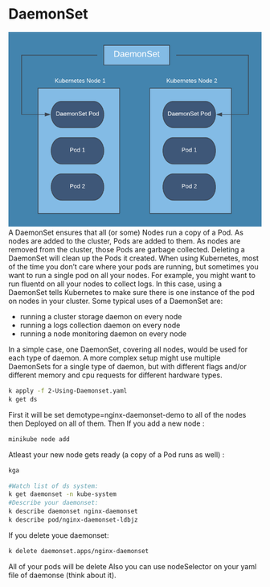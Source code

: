 # DaemonSet 
![DaemeoSets](../images/DaemonSets.png)
A DaemonSet ensures that all (or some) Nodes run a copy of a Pod. As nodes are added to the cluster, Pods are added to them.
As nodes are removed from the cluster, those Pods are garbage collected. Deleting a DaemonSet will clean up the Pods it created.
When using Kubernetes, most of the time you don’t care where your pods are running, but sometimes you want to run a single pod on all your nodes.
For example, you might want to run fluentd on all your nodes to collect logs. In this case, using a DaemonSet tells Kubernetes to make sure there is one instance of the pod on nodes in your cluster.
Some typical uses of a DaemonSet are:
- running a cluster storage daemon on every node
- running a logs collection daemon on every node
- running a node monitoring daemon on every node

In a simple case, one DaemonSet, covering all nodes, would be used for each type of daemon.
A more complex setup might use multiple DaemonSets for a single type of daemon, but with different flags and/or different memory and cpu requests for different hardware types.
```bash
k apply -f 2-Using-Daemonset.yaml
k get ds
```
First it will be set demotype=nginx-daemonset-demo to all of the nodes then Deployed on all of them. 
Then If you add a new node :
```bash
minikube node add
```
Atleast your new node gets ready (a copy of a Pod runs as well) :
```bash
kga 
```

```bash
#Watch list of ds system:
k get daemonset -n kube-system
#Describe your daemonset:
k describe daemonset nginx-daemonset
k describe pod/nginx-daemonset-ldbjz
```

If you delete youe daemonset:
```bash
k delete daemonset.apps/nginx-daemonset 
```
All of your pods will be delete
Also you can use nodeSelector on your yaml file of daemonse (think about it).
